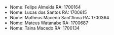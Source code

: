 * Nome: Felipe Almeida RA: 1700164
* Nome: Lucas dos Santos RA: 1700615
* Nome: Matheus Macedo Sant'Anna RA: 1700364
* Nome: Mateus Watanabe RA: 1700687
* Nome: Taina Macedo RA: 1700134
